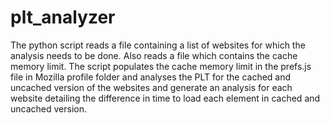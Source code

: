 # plt_analyzer
The python script reads a file containing a list of websites for which the analysis needs to be done. Also reads a file which contains the cache memory limit. The script populates the cache memory limit in the prefs.js file in Mozilla profile folder and analyses the PLT for the cached and uncached version of the websites and generate an analysis for each website detailing the difference in time to load each element in cached and uncached version.
